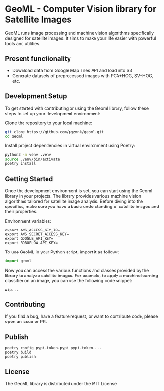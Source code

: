 # GeoML - Computer Vision library for Satellite Images

GeoML runs image processing and machine vision algorithms specifically designed for satellite images. It aims to make your life easier with powerful tools and utilities.


## Present functionality

- Download data from Google Map Tiles API and load into S3
- Generate datasets of preprocessed images with PCA+HOG, SV+HOG, etc.

## Development Setup

To get started with contributing or using the Geoml library, follow these steps to set up your development environment:

Clone the repository to your local machine:
```bash
git clone https://github.com/pgzmnk/geoml.git
cd geoml
```

Install project dependencies in virtual environment using Poetry:
```bash
python3 -m venv .venv
source .venv/bin/activate
poetry install
```

## Getting Started

Once the development environment is set, you can start using the Geoml library in your projects. The library provides various machine vision algorithms tailored for satellite image analysis. Before diving into the specifics, make sure you have a basic understanding of satellite images and their properties.

Environment variables:
```
export AWS_ACCESS_KEY_ID=
export AWS_SECRET_ACCESS_KEY=
export GOOGLE_API_KEY=
export ROBOFLOW_API_KEY=
```

To use GeoML in your Python script, import it as follows:

```python
import geoml
```

Now you can access the various functions and classes provided by the library to analyze satellite images. For example, to apply a machine learning classifier on an image, you can use the following code snippet:

```
wip...
```

## Contributing

If you find a bug, have a feature request, or want to contribute code, please open an issue or PR.

## Publish

```
poetry config pypi-token.pypi pypi-token-...
poetry build
poetry publish
```


## License

The GeoML library is distributed under the MIT License.
